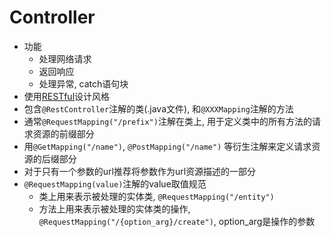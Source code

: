 # Controller

- 功能
  - 处理网络请求
  - 返回响应
  - 处理异常, catch语句块
- 使用[RESTful](../RESTful.md)设计风格
- 包含`@RestController`注解的类(.java文件), 和`@XXXMapping`注解的方法
- 通常`@RequestMapping("/prefix")`注解在类上, 用于定义类中的所有方法的请求资源的前缀部分
- 用`@GetMapping("/name")`, `@PostMapping("/name")` 等衍生注解来定义请求资源的后缀部分
- 对于只有一个参数的url推荐将参数作为url资源描述的一部分
- `@RequestMapping(value)`注解的value取值规范
  - 类上用来表示被处理的实体类, `@RequestMapping("/entity")`
  - 方法上用来表示被处理的实体类的操作, `@RequestMapping("/{option_arg}/create")`, option_arg是操作的参数
